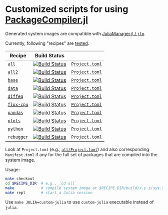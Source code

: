 # Customized scripts for using [PackageCompiler.jl](https://github.com/JuliaLang/PackageCompiler.jl)

Generated system images are compatible with
[JuliaManager.jl / `jlm`](https://github.com/tkf/JuliaManager.jl).

Currently, following "recipes" are [tested](https://travis-ci.com/tkf/julia-sysimage-recipes).

<!-- table start -->

| Recipe | Build Status |  |
| --- | --- | --- |
| [`all`](https://github.com/tkf/julia-sysimage-recipes/tree/all/master) | [![Build Status](https://travis-ci.com/tkf/julia-sysimage-recipes.svg?branch=all/master)](https://travis-ci.com/tkf/julia-sysimage-recipes/branches) | [`Project.toml`](https://github.com/tkf/julia-sysimage-recipes/blob/all/master/Project.toml) |
| [`all2`](https://github.com/tkf/julia-sysimage-recipes/tree/all2/master) | [![Build Status](https://travis-ci.com/tkf/julia-sysimage-recipes.svg?branch=all2/master)](https://travis-ci.com/tkf/julia-sysimage-recipes/branches) | [`Project.toml`](https://github.com/tkf/julia-sysimage-recipes/blob/all2/master/Project.toml) |
| [`base`](https://github.com/tkf/julia-sysimage-recipes/tree/base/master) | [![Build Status](https://travis-ci.com/tkf/julia-sysimage-recipes.svg?branch=base/master)](https://travis-ci.com/tkf/julia-sysimage-recipes/branches) | [`Project.toml`](https://github.com/tkf/julia-sysimage-recipes/blob/base/master/Project.toml) |
| [`data`](https://github.com/tkf/julia-sysimage-recipes/tree/data/master) | [![Build Status](https://travis-ci.com/tkf/julia-sysimage-recipes.svg?branch=data/master)](https://travis-ci.com/tkf/julia-sysimage-recipes/branches) | [`Project.toml`](https://github.com/tkf/julia-sysimage-recipes/blob/data/master/Project.toml) |
| [`diffeq`](https://github.com/tkf/julia-sysimage-recipes/tree/diffeq/master) | [![Build Status](https://travis-ci.com/tkf/julia-sysimage-recipes.svg?branch=diffeq/master)](https://travis-ci.com/tkf/julia-sysimage-recipes/branches) | [`Project.toml`](https://github.com/tkf/julia-sysimage-recipes/blob/diffeq/master/Project.toml) |
| [`flux-cpu`](https://github.com/tkf/julia-sysimage-recipes/tree/flux-cpu/master) | [![Build Status](https://travis-ci.com/tkf/julia-sysimage-recipes.svg?branch=flux-cpu/master)](https://travis-ci.com/tkf/julia-sysimage-recipes/branches) | [`Project.toml`](https://github.com/tkf/julia-sysimage-recipes/blob/flux-cpu/master/Project.toml) |
| [`pandas`](https://github.com/tkf/julia-sysimage-recipes/tree/pandas/master) | [![Build Status](https://travis-ci.com/tkf/julia-sysimage-recipes.svg?branch=pandas/master)](https://travis-ci.com/tkf/julia-sysimage-recipes/branches) | [`Project.toml`](https://github.com/tkf/julia-sysimage-recipes/blob/pandas/master/Project.toml) |
| [`plots`](https://github.com/tkf/julia-sysimage-recipes/tree/plots/master) | [![Build Status](https://travis-ci.com/tkf/julia-sysimage-recipes.svg?branch=plots/master)](https://travis-ci.com/tkf/julia-sysimage-recipes/branches) | [`Project.toml`](https://github.com/tkf/julia-sysimage-recipes/blob/plots/master/Project.toml) |
| [`python`](https://github.com/tkf/julia-sysimage-recipes/tree/python/master) | [![Build Status](https://travis-ci.com/tkf/julia-sysimage-recipes.svg?branch=python/master)](https://travis-ci.com/tkf/julia-sysimage-recipes/branches) | [`Project.toml`](https://github.com/tkf/julia-sysimage-recipes/blob/python/master/Project.toml) |
| [`rebugger`](https://github.com/tkf/julia-sysimage-recipes/tree/rebugger/master) | [![Build Status](https://travis-ci.com/tkf/julia-sysimage-recipes.svg?branch=rebugger/master)](https://travis-ci.com/tkf/julia-sysimage-recipes/branches) | [`Project.toml`](https://github.com/tkf/julia-sysimage-recipes/blob/rebugger/master/Project.toml) |

<!-- table end -->

Look at `Project.toml` (e.g.,
[`all/Project.toml`](https://github.com/tkf/julia-sysimage-recipes/blob/all/master/Project.toml))
and also corresponding `Manifest.toml` if any for the full set of
packages that are compiled into the system image.

Usage:

```sh
make checkout
cd $RECIPE_DIR  # e.g., `cd all`
make            # compile system image at $RECIPE_DIR/build/x.y.z/sys.so
make repl       # start a Julia session
```

Use `make JULIA=custom-julia` to use `custom-julia` executable instead
of `julia`.
